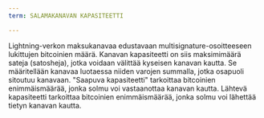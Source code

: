 ```yaml
---
term: SALAMAKANAVAN KAPASITEETTI

---
```

Lightning-verkon maksukanavaa edustavaan multisignature-osoitteeseen lukittujen bitcoinien määrä. Kanavan kapasiteetti on siis maksimimäärä sateja (satosheja), jotka voidaan välittää kyseisen kanavan kautta. Se määritellään kanavaa luotaessa niiden varojen summalla, jotka osapuoli sitoutuu kanavaan. "Saapuva kapasiteetti" tarkoittaa bitcoinien enimmäismäärää, jonka solmu voi vastaanottaa kanavan kautta. Lähtevä kapasiteetti tarkoittaa bitcoinien enimmäismäärää, jonka solmu voi lähettää tietyn kanavan kautta.